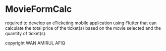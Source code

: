 # MovieFormCalc
required to develop an eTicketing mobile application using Flutter that can calculate the total  price of the ticket(s) based on the movie selected and the quantity of ticket(s).


copyright WAN AMIRUL AFIQ
